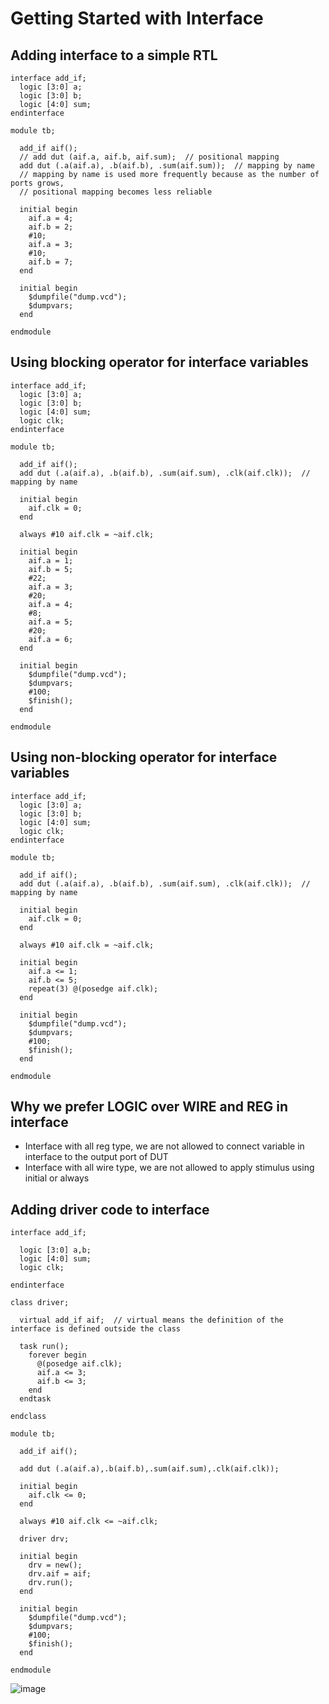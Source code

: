 # Getting Started with Interface

## Adding interface to a simple RTL
```
interface add_if;
  logic [3:0] a;
  logic [3:0] b;
  logic [4:0] sum;
endinterface

module tb;
  
  add_if aif();
  // add dut (aif.a, aif.b, aif.sum);  // positional mapping
  add dut (.a(aif.a), .b(aif.b), .sum(aif.sum));  // mapping by name
  // mapping by name is used more frequently because as the number of ports grows,
  // positional mapping becomes less reliable
  
  initial begin
    aif.a = 4;
    aif.b = 2;
    #10;
    aif.a = 3;
    #10;
    aif.b = 7;
  end
  
  initial begin
    $dumpfile("dump.vcd");
    $dumpvars;
  end
  
endmodule
```
## Using blocking operator for interface variables
```
interface add_if;
  logic [3:0] a;
  logic [3:0] b;
  logic [4:0] sum;
  logic clk;
endinterface

module tb;
  
  add_if aif();
  add dut (.a(aif.a), .b(aif.b), .sum(aif.sum), .clk(aif.clk));  // mapping by name

  initial begin
    aif.clk = 0;
  end
  
  always #10 aif.clk = ~aif.clk;
  
  initial begin
    aif.a = 1;
    aif.b = 5;
    #22;
    aif.a = 3;
    #20;
    aif.a = 4;
    #8;
    aif.a = 5;
    #20;
    aif.a = 6;
  end
  
  initial begin
    $dumpfile("dump.vcd");
    $dumpvars;
    #100;
    $finish();
  end
  
endmodule
```
## Using non-blocking operator for interface variables
```
interface add_if;
  logic [3:0] a;
  logic [3:0] b;
  logic [4:0] sum;
  logic clk;
endinterface

module tb;
  
  add_if aif();
  add dut (.a(aif.a), .b(aif.b), .sum(aif.sum), .clk(aif.clk));  // mapping by name

  initial begin
    aif.clk = 0;
  end
  
  always #10 aif.clk = ~aif.clk;
  
  initial begin
    aif.a <= 1;
    aif.b <= 5;
    repeat(3) @(posedge aif.clk);
  end
  
  initial begin
    $dumpfile("dump.vcd");
    $dumpvars;
    #100;
    $finish();
  end
  
endmodule
```
## Why we prefer LOGIC over WIRE and REG in interface
- Interface with all reg type, we are not allowed to connect variable in interface to the output port of DUT
- Interface with all wire type, we are not allowed to apply stimulus using initial or always

## Adding driver code to interface
```
interface add_if;
  
  logic [3:0] a,b;
  logic [4:0] sum;
  logic clk;
  
endinterface

class driver;
  
  virtual add_if aif;  // virtual means the definition of the interface is defined outside the class
  
  task run();
    forever begin
      @(posedge aif.clk);
      aif.a <= 3;
      aif.b <= 3;
    end
  endtask
  
endclass

module tb;
  
  add_if aif();
  
  add dut (.a(aif.a),.b(aif.b),.sum(aif.sum),.clk(aif.clk));
  
  initial begin
    aif.clk <= 0;
  end
  
  always #10 aif.clk <= ~aif.clk;
  
  driver drv;
  
  initial begin
    drv = new();
    drv.aif = aif;
    drv.run();
  end
  
  initial begin
    $dumpfile("dump.vcd");
    $dumpvars;
    #100;
    $finish();
  end
  
endmodule
```
![image](https://github.com/coolnikitav/coding-lessons/assets/30304422/f7504bad-4442-4740-93f6-827cc862f157)
